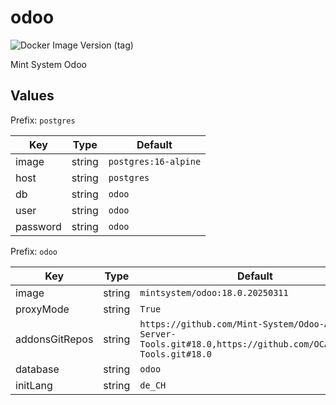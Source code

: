 # odoo

![Docker Image Version (tag)](https://img.shields.io/docker/v/mintsystem/odoo/18.0)

Mint System Odoo

## Values

Prefix: `postgres`

| Key      | Type   | Default              |
| -------- | ------ | -------------------- |
| image    | string | `postgres:16-alpine` |
| host     | string | `postgres`           |
| db       | string | `odoo`               |
| user     | string | `odoo`               |
| password | string | `odoo`               |

Prefix: `odoo`

| Key            | Type   | Default                                                                                                       |
| -------------- | ------ | ------------------------------------------------------------------------------------------------------------- |
| image          | string | `mintsystem/odoo:18.0.20250311`                                                                               |
| proxyMode      | string | `True`                                                                                                        |
| addonsGitRepos | string | `https://github.com/Mint-System/Odoo-Apps-Server-Tools.git#18.0,https://github.com/OCA/Server-Tools.git#18.0` |
| database       | string | `odoo`                                                                                                        |
| initLang       | string | `de_CH`                                                                                                       |

